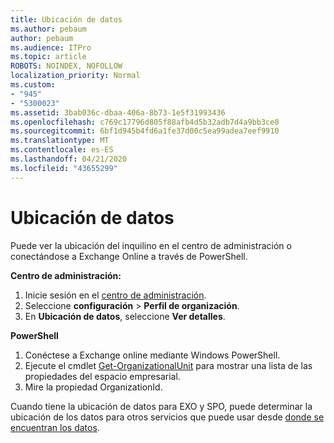 ```yaml
---
title: Ubicación de datos
ms.author: pebaum
author: pebaum
ms.audience: ITPro
ms.topic: article
ROBOTS: NOINDEX, NOFOLLOW
localization_priority: Normal
ms.custom:
- "945"
- "5300023"
ms.assetid: 3bab036c-dbaa-406a-8b73-1e5f31993436
ms.openlocfilehash: c769c17796d805f88afb4d5b32adb7d4a9bb3ce0
ms.sourcegitcommit: 6bf1d945b4fd6a1fe37d00c5ea99adea7eef9910
ms.translationtype: MT
ms.contentlocale: es-ES
ms.lasthandoff: 04/21/2020
ms.locfileid: "43655299"
---
```

# <a name="data-location"></a>Ubicación de datos

Puede ver la ubicación del inquilino en el centro de administración o conectándose a Exchange Online a través de PowerShell.


**Centro de administración:**
1. Inicie sesión en el [centro de administración](https://admin.microsoft.com/Adminportal/Home).
2. Seleccione **configuración** > **Perfil de organización**.
3. En **Ubicación de datos**, seleccione **Ver detalles**.


**PowerShell**
1. Conéctese a Exchange online mediante Windows PowerShell.
2. Ejecute el cmdlet [Get-OrganizationalUnit](https://docs.microsoft.com/powershell/module/exchange/active-directory/get-organizationalunit) para mostrar una lista de las propiedades del espacio empresarial. 
3. Mire la propiedad OrganizationId.

Cuando tiene la ubicación de datos para EXO y SPO, puede determinar la ubicación de los datos para otros servicios que puede usar desde [donde se encuentran los datos](https://products.office.com/where-is-your-data-located).
